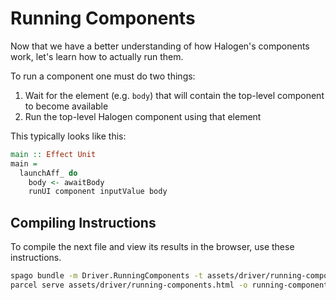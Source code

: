 # Running Components

Now that we have a better understanding of how Halogen's components work, let's learn how to actually run them.

To run a component one must do two things:
1. Wait for the element (e.g. `body`) that will contain the top-level component to become available
2. Run the top-level Halogen component using that element

This typically looks like this:
```purescript
main :: Effect Unit
main =
  launchAff_ do
    body <- awaitBody
    runUI component inputValue body
```

## Compiling Instructions

To compile the next file and view its results in the browser, use these instructions.

```bash
spago bundle -m Driver.RunningComponents -t assets/driver/running-components.js
parcel serve assets/driver/running-components.html -o running-components--parcelified.html --open
```
